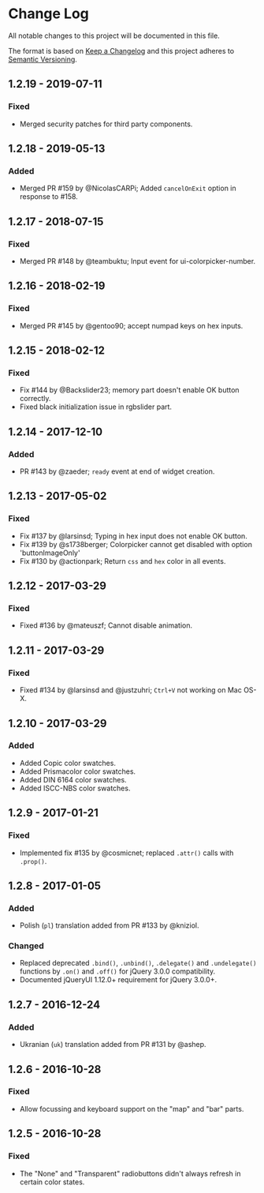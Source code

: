# Change Log
All notable changes to this project will be documented in this file.

The format is based on [Keep a Changelog](http://keepachangelog.com/) 
and this project adheres to [Semantic Versioning](http://semver.org/).

## 1.2.19 - 2019-07-11
### Fixed
- Merged security patches for third party components.

## 1.2.18 - 2019-05-13
### Added
- Merged PR #159 by @NicolasCARPi; Added `cancelOnExit` option in response to #158.

## 1.2.17 - 2018-07-15
### Fixed
- Merged PR #148 by @teambuktu; Input event for ui-colorpicker-number.

## 1.2.16 - 2018-02-19
### Fixed
- Merged PR #145 by @gentoo90; accept numpad keys on hex inputs.

## 1.2.15 - 2018-02-12
### Fixed
- Fix #144 by @Backslider23; memory part doesn't enable OK button correctly.
- Fixed black initialization issue in rgbslider part.

## 1.2.14 - 2017-12-10
### Added
- PR #143 by @zaeder; `ready` event at end of widget creation.

## 1.2.13 - 2017-05-02
### Fixed
- Fix #137 by @larsinsd; Typing in hex input does not enable OK button.
- Fix #139 by @s1738berger; Colorpicker cannot get disabled with option
	'buttonImageOnly'
- Fix #130 by @actionpark; Return `css` and `hex` color in all events.

## 1.2.12 - 2017-03-29
### Fixed
- Fixed #136 by @mateuszf; Cannot disable animation.

## 1.2.11 - 2017-03-29
### Fixed
- Fixed #134 by @larsinsd and @justzuhri; `Ctrl+V` not working on Mac OS-X.

## 1.2.10 - 2017-03-29
### Added
- Added Copic color swatches.
- Added Prismacolor color swatches.
- Added DIN 6164 color swatches.
- Added ISCC-NBS color swatches.

## 1.2.9 - 2017-01-21
### Fixed
- Implemented fix #135 by @cosmicnet; replaced `.attr()` calls with `.prop()`.

## 1.2.8 - 2017-01-05
### Added
- Polish (`pl`) translation added from PR #133 by @kniziol.
### Changed
- Replaced deprecated `.bind()`, `.unbind()`, `.delegate()` and `.undelegate()`
functions by `.on()` and `.off()` for jQuery 3.0.0 compatibility.
- Documented jQueryUI 1.12.0+ requirement for jQuery 3.0.0+.

## 1.2.7 - 2016-12-24
### Added
- Ukranian (`uk`) translation added from PR #131 by @ashep.

## 1.2.6 - 2016-10-28
### Fixed
- Allow focussing and keyboard support on the "map" and "bar" parts.

## 1.2.5 - 2016-10-28
### Fixed
- The "None" and "Transparent" radiobuttons didn't always refresh in certain
color states.
